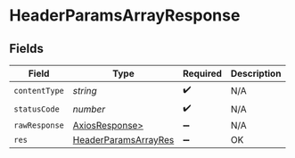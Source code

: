 # HeaderParamsArrayResponse


## Fields

| Field                                                                   | Type                                                                    | Required                                                                | Description                                                             |
| ----------------------------------------------------------------------- | ----------------------------------------------------------------------- | ----------------------------------------------------------------------- | ----------------------------------------------------------------------- |
| `contentType`                                                           | *string*                                                                | :heavy_check_mark:                                                      | N/A                                                                     |
| `statusCode`                                                            | *number*                                                                | :heavy_check_mark:                                                      | N/A                                                                     |
| `rawResponse`                                                           | [AxiosResponse>](https://axios-http.com/docs/res_schema)                | :heavy_minus_sign:                                                      | N/A                                                                     |
| `res`                                                                   | [HeaderParamsArrayRes](../../models/operations/headerparamsarrayres.md) | :heavy_minus_sign:                                                      | OK                                                                      |
